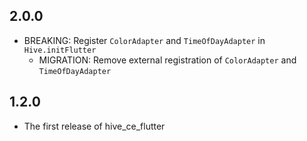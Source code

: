 ## 2.0.0

- BREAKING: Register `ColorAdapter` and `TimeOfDayAdapter` in `Hive.initFlutter`
  - MIGRATION: Remove external registration of `ColorAdapter` and `TimeOfDayAdapter`

## 1.2.0

- The first release of hive_ce_flutter
